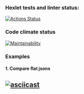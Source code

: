 ### Hexlet tests and linter status:
[![Actions Status](https://github.com/sergunya/frontend-project-lvl2/workflows/hexlet-check/badge.svg)](https://github.com/sergunya/frontend-project-lvl2/actions)

### Code climate status
[![Maintainability](https://api.codeclimate.com/v1/badges/392f4880f1e8a26e3ae3/maintainability)](https://codeclimate.com/github/sergunya/frontend-project-lvl2/maintainability)

### Examples
#### 1. Compare flat jsons
[![asciicast](https://asciinema.org/a/470707.svg)](https://asciinema.org/a/470707)
----